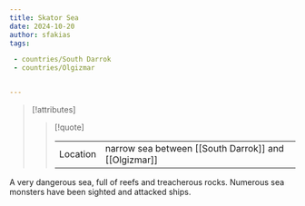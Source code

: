 ```yaml
---
title: Skator Sea
date: 2024-10-20
author: sfakias
tags:

 - countries/South Darrok
 - countries/Olgizmar


---
```

> [!attributes]
> 
> > [!quote]
> >
> > | | |
> > | --- | --- |
> > | Location | narrow sea between [[South Darrok]] and [[Olgizmar]] |

A very dangerous sea, full of reefs and treacherous rocks. Numerous sea monsters have been sighted and attacked ships.
